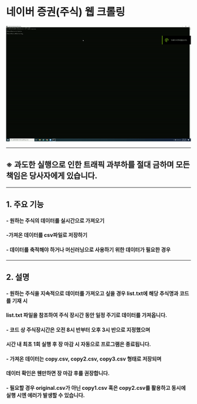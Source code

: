 # 네이버 증권(주식) 웹 크롤링
![web_crol](./web_crol.gif)
***
## ※ 과도한 실행으로 인한 트래픽 과부하를 절대 금하며 모든 책임은 당사자에게 있습니다.
***
## 1. 주요 기능
#### - 원하는 주식의 데이터를 실시간으로 가져오기
#### -가져온 데이터를 csv파일로 저장하기
#### - 데이터를 축적해야 하거나 머신러닝으로 사용하기 위한 데이터가 필요한 경우
***
## 2. 설명
#### - 원하는 주식을 지속적으로 데이터를 가져오고 싶을 경우 list.txt에 해당 추식명과 코드를 기재 시
#### list.txt 파일을 참조하여 주식 장시간 동안 일정 주기로 데이터를 가져옵니다.
#### - 코드 상 주식장시간은 오전 8시 반부터 오후 3시 반으로 지정했으며
#### 시간 내 최초 1회 실행 후 장 마감 시 자동으로 프로그램은 종료됩니다.
#### - 가져온 데이터는 copy.csv, copy2.csv, copy3.csv 형태로 저장되며
#### 데이터 확인은 웬만하면 장 마감 후를 권장합니다.
#### - 필요할 경우 original.csv가 아닌 copy1.csv 혹은 copy2.csv를 활용하고 동시에 실행 시엔 에러가 발생할 수 있습니다.
